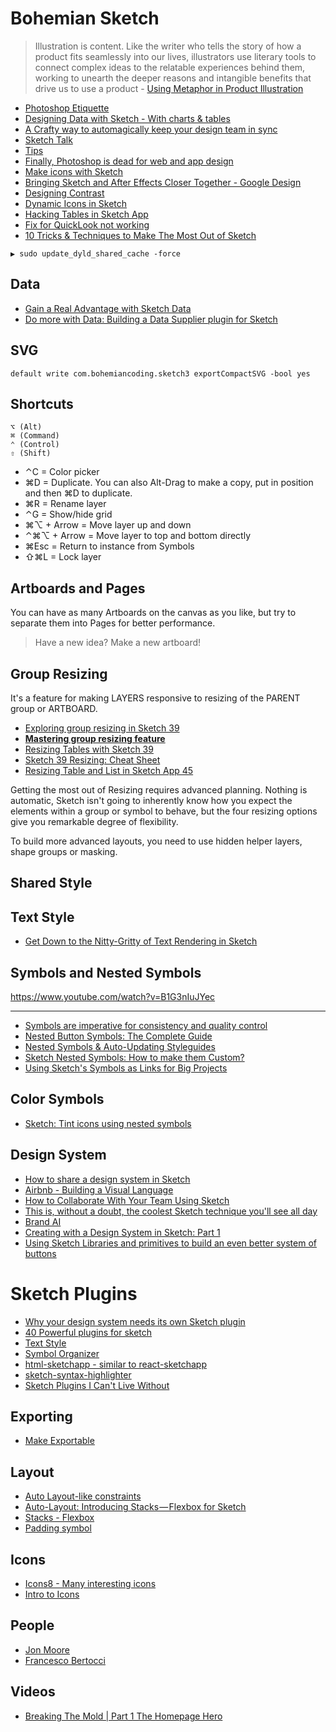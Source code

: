 # Bohemian Sketch


> Illustration is content. Like the writer who tells the story of how a product fits seamlessly into our lives, illustrators use literary tools to connect complex ideas to the relatable experiences behind them, working to unearth the deeper reasons and intangible benefits that drive us to use a product - [Using Metaphor in Product Illustration](https://medium.com/shopify-ux/effectively-using-metaphor-in-product-illustration-62bdccbe14e4#.a98qkyao6)

* [Photoshop Etiquette](http://photoshopetiquette.com/)
* [Designing Data with Sketch - With charts & tables](http://ivomynttinen.com/blog/designing-data-with-sketch)
* [A Crafty way to automagically keep your design team in sync](https://medium.com/nordnet-design-studio/a-crafty-way-to-automagically-keep-your-design-team-in-sync-3d9483ee2d96#.lubnutnei)
* [Sketch Talk](http://sketchtalk.io/)
* [Tips](https://medium.com/ux-power-tools/8-sketch-tricks-that-would-make-owen-wilson-say-wooow-tons-of-gifs-d2145ffb6ab2)
* [Finally, Photoshop is dead for web and app design](https://www.xfive.co/blog/photoshop-dead-web-app-design/)
* [Make icons with Sketch](https://github.com/allenwong/MakeIconsWithSketch)
* [Bringing Sketch and After Effects Closer Together - Google Design](https://medium.com/google-design/bringing-sketch-and-after-effects-closer-together-d83b3e729c93)
* [Designing Contrast](http://mds.is/designing-contrast/)
* [Dynamic Icons in Sketch](https://www.youtube.com/watch?v=1rJ1WyQ6lU0)
* [Hacking Tables in Sketch App](https://medium.com/sketch-app-sources/hacking-tables-in-sketch-app-745e9b961992)
* [Fix for QuickLook not working](https://sketchtalk.io/discussion/2307/mac-finder-preview-quick-look-thumbnail-not-showing-up)
* [10 Tricks & Techniques to Make The Most Out of Sketch](https://uxdesign.cc/10-tricks-techniques-to-make-the-most-out-of-sketch-d12ae16d47e9)

```
▶ sudo update_dyld_shared_cache -force
```

## Data

* [Gain a Real Advantage with Sketch Data](https://uxplanet.org/sketch-data-4d22f823253c)
* [Do more with Data: Building a Data Supplier plugin for Sketch](https://blog.sketchapp.com/do-more-with-data-2b765e870e4f)

## SVG

```
default write com.bohemiancoding.sketch3 exportCompactSVG -bool yes
```

## Shortcuts

```
⌥ (Alt)
⌘ (Command)
⌃ (Control)
⇧ (Shift)
```

* ⌃C = Color picker
* ⌘D = Duplicate. You can also Alt-Drag to make a copy, put in position and then ⌘D to duplicate.
* ⌘R = Rename layer
* ⌃G = Show/hide grid
* ⌘⌥ + Arrow = Move layer up and down
* ⌃⌘⌥ + Arrow = Move layer to top and bottom directly
* ⌘Esc = Return to instance from Symbols
* ⇧⌘L = Lock layer

## Artboards and Pages

You can have as many Artboards on the canvas as you like, but try to separate them into Pages for better performance.

> Have a new idea? Make a new artboard!

## Group Resizing

It's a feature for making LAYERS responsive to resizing of the PARENT group or ARTBOARD.

* [Exploring group resizing in Sketch 39](https://medium.com/bpxl-craft/exploring-group-resizing-in-sketch-3-9-e372d6635a54#.ysvy0lc4u)
* [**Mastering group resizing feature**](https://medium.com/sketch-app-sources/mastering-group-resizing-feature-in-sketch-38266286155#.av0het8vw)
* [Resizing Tables with Sketch 39](https://medium.com/sketch-app-sources/https-medium-com-megaroeny-resizing-tables-with-sketch-3-9-2e02e6382d3d#.pkakabmhy)
* [Sketch 39 Resizing: Cheat Sheet](https://medium.com/sketch-app-sources/sketch-39-resizing-cheat-sheet-feec0450e7e2#.1zpx2zlga)
* [Resizing Table and List in Sketch App 45](https://medium.com/sketch-app-sources/resizing-table-and-list-with-sketch-45-1-2-9793c34d2d5a)

Getting the most out of Resizing requires advanced planning. Nothing is automatic, Sketch isn't going to inherently know how you expect the elements within a group or symbol to behave, but the four resizing options give you remarkable degree of flexibility.

To build more advanced layouts, you need to use hidden helper layers, shape groups or masking.

## Shared Style

## Text Style

* [Get Down to the Nitty-Gritty of Text Rendering in Sketch](https://journal.yummygum.com/get-down-to-the-nitty-gritty-of-text-rendering-in-sketch-cd49f0544e20)

## Symbols and Nested Symbols

https://www.youtube.com/watch?v=B1G3nIuJYec

---

* [Symbols are imperative for consistency and quality control](https://blog.usejournal.com/building-responsive-sketch-symbol-components-9973fafd4c04)
* [Nested Button Symbols: The Complete Guide](https://blog.prototypr.io/nested-button-symbols-the-complete-guide-c0c91be46952)
* [Nested Symbols & Auto-Updating Styleguides](http://symbols.janlosert.com/)
* [Sketch Nested Symbols: How to make them Custom?](https://themindstudios.com/blog/sketch-nested-symbols-how-to-make-them-custom/)
* [Using Sketch's Symbols as Links for Big Projects](https://medium.com/sketch-app-sources/sketch-symbol-links-ea4c32f63a16)

## Color Symbols

* [Sketch: Tint icons using nested symbols](https://medium.com/@FreeAndWilling/sketch-tint-icons-using-nested-symbols-2d52867e0d29)

## Design System

* [How to share a design system in Sketch](https://blog.brand.ai/how-to-share-a-design-system-in-sketch-1-3-245308f2d7f1#.uvg19a95r)
* [Airbnb - Building a Visual Language](http://airbnb.design/building-a-visual-language/)
* [How to Collaborate With Your Team Using Sketch](https://webdesign.tutsplus.com/articles/how-to-collaborate-with-your-team-using-sketch--cms-25170)
* [This is, without a doubt, the coolest Sketch technique you'll see all day](https://medium.com/ux-power-tools/this-is-without-a-doubt-the-coolest-sketch-technique-youll-see-all-day-ddefa65ea959#.c74pn3lwb)
* [Brand AI](https://brand.ai/)
* [Creating with a Design System in Sketch: Part 1](https://medium.com/sketch-app-sources/creating-with-a-design-system-in-sketch-part-one-tutorial-5116e36213f9)
* [Using Sketch Libraries and primitives to build an even better system of buttons](https://medium.com/sketch-app-sources/using-sketch-libraries-and-primitives-to-build-an-even-better-system-of-buttons-ecc8f25486ac)

# Sketch Plugins

* [Why your design system needs its own Sketch plugin](https://medium.com/yoti-design/why-your-design-system-needs-its-own-sketch-plugin-dc17bcfed565)
* [40 Powerful plugins for sketch](https://medium.muz.li/40-powerful-free-plugins-for-sketch-c1af03ea9d7e)
* [Text Style](http://www.textstyl.es/)
* [Symbol Organizer](https://github.com/sonburn/symbol-organizer)
* [html-sketchapp - similar to react-sketchapp](https://github.com/brainly/html-sketchapp)
* [sketch-syntax-highlighter](https://danielguillan.github.io/sketch-syntax-highlighter/)
* [Sketch Plugins I Can't Live Without](https://medium.com/sketch-app-sources/sketch-plugins-i-cant-live-without-1ed2b09dcc5c)

## Exporting

* [Make Exportable](https://github.com/abynim/sketch-exportable)

## Layout

* [Auto Layout-like constraints](https://github.com/matt-curtis/Fluid-for-Sketch)
* [Auto-Layout: Introducing Stacks — Flexbox for Sketch](https://medium.com/sketch-app-sources/auto-layout-introducing-stacks-flexbox-for-sketch-c8a11422c7b5)
* [Stacks - Flexbox](https://animaapp.github.io/docs/v1/guide/12-stacks-flexbox.html)
* [Padding symbol](https://medium.com/sketch-app-sources/add-specs-guides-to-sketch-symbols-part-1-padding-564b50b0db50)

## Icons

* [Icons8 - Many interesting icons](https://icons8.com)
* [Intro to Icons](http://introtoicons.com/)

## People

* [Jon Moore](https://medium.com/@jon.moore)
* [Francesco Bertocci](https://medium.com/@FreeAndWilling)

## Videos

* [Breaking The Mold | Part 1 The Homepage Hero](https://www.youtube.com/watch?v=ShbTFwjzIkg)